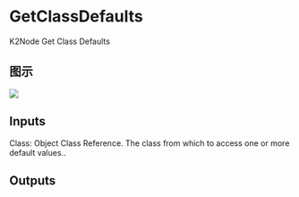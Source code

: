 # GetClassDefaults

K2Node Get Class Defaults

## 图示

![]($-20221218-18170937.png)

## Inputs

Class: Object Class Reference. The class from which to access one or more default values..  

## Outputs

